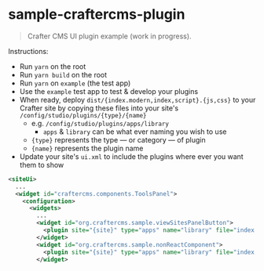 # sample-craftercms-plugin

> Crafter CMS UI plugin example (work in progress).

Instructions:
- Run `yarn` on the root
- Run `yarn build` on the root
- Run `yarn` on `example` (the test app)
- Use the `example` test app to test & develop your plugins
- When ready, deploy `dist/{index.modern,index,script}.{js,css}` to your Crafter site by
  copying these files into your site's `/config/studio/plugins/{type}/{name}`
  - e.g. `/config/studio/plugins/apps/library`
    - `apps` & `library` can be what ever naming you wish to use
  - `{type}` represents the type — or category — of plugin
  - `{name}` represents the plugin name
- Update your site's `ui.xml` to include the plugins where ever you want them to show
```xml
<siteUi>
  ...
  <widget id="craftercms.components.ToolsPanel">
    <configuration>
      <widgets>
        ...
        <widget id="org.craftercms.sample.viewSitesPanelButton">
          <plugin site="{site}" type="apps" name="library" file="index.modern.js" />
        </widget>
        <widget id="org.craftercms.sample.nonReactComponent">
          <plugin site="{site}" type="apps" name="library" file="index.modern.js" />
        </widget>
```
